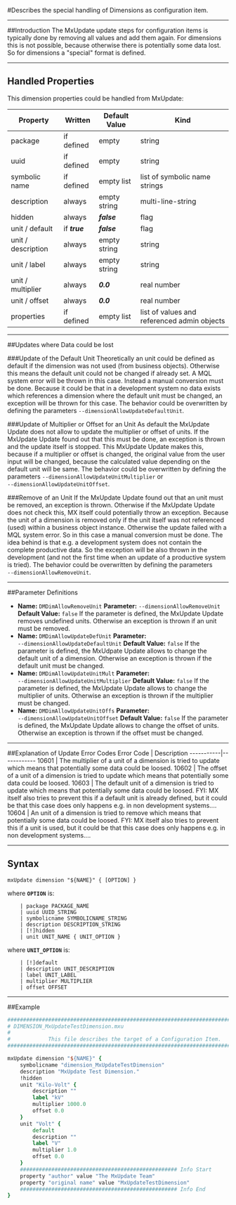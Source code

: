 <!--
 *
 *  This file is part of MxUpdate <http://www.mxupdate.org>.
 *
 *  MxUpdate is a deployment tool for a PLM platform to handle
 *  administration objects as single update files (configuration item).
 *
 *  Copyright (C) 2008-2016 The MxUpdate Team
 *
 *  The Manual of MxUpdate is licensed under a CC BY-NC-SA 4.0 license
 *  (Creative Commons Attribution-NonCommercial-ShareAlike 4.0 
 *  International 4.0 license).
 *
 *  You should have received a copy of the license along with this
 *  work. If not, see <http://creativecommons.org/licenses/by-nc-sa/4.0/>.
 *
-->

#Describes the special handling of Dimensions as configuration item.

----
##Introduction
The MxUpdate update steps for configuration items is typically done by removing all values and add them again. For dimensions this is not possible, because otherwise there is potentially some data lost. So for dimensions a "special" format is defined.

----
## Handled Properties
This dimension properties could be handled from MxUpdate:

Property           | Written                              | Default Value | Kind
-------------------|--------------------------------------|---------------|----
package            | if defined                           | empty         | string
uuid               | if defined                           | empty         | string
symbolic name      | if defined                           | empty list    | list of symbolic name strings
description        | always                               | empty string  | multi-line-string
hidden             | always                               | ***false***   | flag
unit / default     | if ***true***                        | ***false***   | flag
unit / description | always                               | empty string  | string
unit / label       | always                               | empty string  | string
unit / multiplier  | always                               | ***0.0***     | real number
unit / offset      | always                               | ***0.0***     | real number
properties         | if defined                           | empty list    | list of values and referenced admin objects


----
##Updates where Data could be lost

###Update of the Default Unit
Theoretically an unit could be defined as default if the dimension was not used (from business objects). Otherwise this means the default unit could not be changed if already set. A MQL system error will be thrown in this case. Instead a manual conversion must be done.
Because it could be that in a development system no data exists which references a dimension where the default unit must be changed, an exception will be thrown for this case.
The behavior could be overwritten by defining the parameters `‑‑dimensionAllowUpdateDefaultUnit`.

###Update of Multiplier or Offset for an Unit
As default the MxUpdate Update does not allow to update the multiplier or offset of units. If the MxUpdate Update found out that this must be done, an exception is thrown and the update itself is stopped.
This MxUpdate Update makes this, because if a multiplier or offset is changed, the original value from the user input will be changed, because the calculated value depending on the default unit will be same.
The behavior could be overwritten by defining the parameters `‑‑dimensionAllowUpdateUnitMultiplier` or `‑‑dimensionAllowUpdateUnitOffset`.

###Remove of an Unit
If the MxUpdate Update found out that an unit must be removed, an exception is thrown. Otherwise if the MxUpdate Update does not check this, MX itself could potentially throw an exception. Because the unit of a dimension is removed only if the unit itself was not referenced (used) within a business object instance. Otherwise the update failed with a MQL system error. So in this case a manual conversion must be done.
The idea behind is that e.g. a development system does not contain the complete productive data. So the exception will be also thrown in the development (and not the first time when an update of a productive system is tried).
The behavior could be overwritten by defining the parameters `‑‑dimensionAllowRemoveUnit`.

----
##Parameter Definitions
*   **Name:** `DMDimAllowRemoveUnit`
    **Parameter:** `‑‑dimensionAllowRemoveUnit`
    **Default Value:** `false`
    If the parameter is defined, the MxUpdate Update removes undefined units. Otherwise an exception is thrown if an unit must be removed.
*   **Name:** `DMDimAllowUpdateDefUnit`
    **Parameter:** `‑‑dimensionAllowUpdateDefaultUnit`
    **Default Value:** `false`
    If the parameter is defined, the MxUdpate Update allows to change the default unit of a dimension. Otherwise an exception is thrown if the default unit must be changed.
*   **Name:** `DMDimAllowUpdateUnitMult`
    **Parameter:** `‑‑dimensionAllowUpdateUnitMultiplier`
    **Default Value:** `false`
    If the parameter is defined, the MxUpdate Update allows to change the multiplier of units. Otherwise an exception is thrown if the multiplier must be changed.
*   **Name:** `DMDimAllowUpdateUnitOffs`
    **Parameter:** `‑‑dimensionAllowUpdateUnitOffset`
    **Default Value:** `false`
    If the parameter is defined, the MxUpdate Update allows to change the offset of units. Otherwise an exception is thrown if the offset must be changed.

----
##Explanation of Update Error Codes
Error Code | Description
-----------|------------
10601      | The multiplier of a unit of a dimension is tried to update which means that potentially some data could be loosed.
10602      | The offset of a unit of a dimension is tried to update which means that potentially some data could be loosed.
10603      | The default unit of a dimension is tried to update which means that potentially some data could be loosed. FYI: MX itself also tries to prevent this if a default unit is already defined, but it could be that this case does only happens e.g. in non development systems....
10604      | An unit of a dimension is tried to remove which means that potentially some data could be loosed. FYI: MX itself also tries to prevent this if a unit is used, but it could be that this case does only happens e.g. in non development systems....

----
## Syntax
```
mxUpdate dimension "${NAME}" { [OPTION] }
```
where **`OPTION`** is:
```
    | package PACKAGE_NAME
    | uuid UUID_STRING
    | symbolicname SYMBOLICNAME_STRING
    | description DESCRIPTION_STRING
    | [!]hidden
    | unit UNIT_NAME { UNIT_OPTION }
```
where **`UNIT_OPTION`** is:
```
    | [!]default
    | description UNIT_DESCRIPTION
    | label UNIT_LABEL
    | multiplier MULTIPLIER
    | offset OFFSET
```

----
##Example
```TCL
################################################################################
# DIMENSION_MxUpdateTestDimension.mxu
#
#            This file describes the target of a Configuration Item.
################################################################################

mxUpdate dimension "${NAME}" {
    symbolicname "dimension_MxUpdateTestDimension"
    description "MxUpdate Test Dimension."
    !hidden
    unit "Kilo-Volt" {
        description ""
        label "kV"
        multiplier 1000.0
        offset 0.0
    }
    unit "Volt" {
        default
        description ""
        label "V"
        multiplier 1.0
        offset 0.0
    }
    ################################################## Info Start
    property "author" value "The MxUpdate Team"
    property "original name" value "MxUpdateTestDimension"
    ################################################## Info End
}
```
